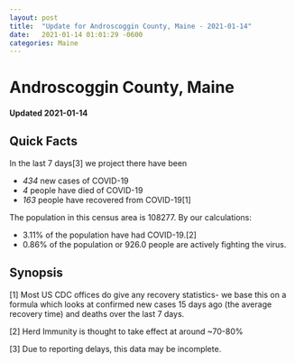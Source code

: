 ```yaml
---
layout: post
title:  "Update for Androscoggin County, Maine - 2021-01-14"
date:   2021-01-14 01:01:29 -0600
categories: Maine
---
```


# Androscoggin County, Maine
#### Updated 2021-01-14

## Quick Facts

In the last 7 days[3] we project there have been
- *434* new cases of COVID-19
- *4* people have died of COVID-19
- *163* people have recovered from COVID-19[1]

The population in this census area is 108277. By our calculations:
- 3.11% of the population have had COVID-19.[2]
- 0.86% of the population or 926.0 people are actively fighting the virus.

## Synopsis




[1] Most US CDC offices do give any recovery statistics- we base this on a formula which looks at confirmed new cases
15 days ago (the average recovery time) and deaths over the last 7 days.

[2] Herd Immunity is thought to take effect at around ~70-80%

[3] Due to reporting delays, this data may be incomplete.
 
    